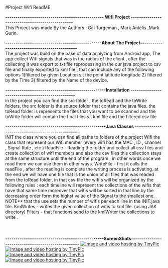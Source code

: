 #Project Wifi ReadME

<b>------------------------------------------------ Wifi Project ------------------------------------------------<BR></b>
This Project was made By the Authors :  Gal Turgeman , Mark Antelis ,Mark Gurin.

<b>-----------------------------------------------About The Project----------------------------------------------<Br></b>
The project was build on the base of data analyzing from Android app, 
The app collect Wifi signals that was in the radius of the client , after the collecting it was export to txt file
reprocessing in the our java project to csv file and finally exported to kml file , that can include any of the following options
1)filtered by given Location s.t the point latitude  longitude 
2) filtered by the Time 
3) filtered by the Name of the device.

<b>-------------------------------------------------Installation -------------------------------------------------<br></b>
in the project you can find the src folder , the toRead and the toWrite folders.
the src folder is the source folder that contains the java files.
the toRead folder is represents the files that you want to be scanned and the toWrite folder will contain the final files s.t kml file and the filtered csv file

<b>-------------------------------------------------Java Classes -------------------------------------------------<br></b>
INIT the class where you can find all paths to folders of the project 
Wifi the class that represent our Wifi member (every wifi has the MAC , ID , channel , Signal Rate , etc )
ReadFile - Reading the folder and collect all csv files and create collection of wifi members and also the csv files 
	this collection stays at the same structure until the end of the program , in other words once we read them we can use 
	them in other ways.
WriteFile - first it calls the readFile , after the reading is complete the writing process is activating. 
	at the end we will have one file that is the union of all files that was readed from the toRead folder, in that csv file 
	the wifi's will be organized by the following rules : each timeline will represent the collections of the wifis that have that same time
	moreover that wifis will be sorted in that line by the decreasing order form the highst value of the Signal to the smallest one.
	NOTE** that the use sets the number of wifis per each line in the INIT.java file.
KmlWrites - writes the given collection of wifis to kml file. (using JAK directory)
Filters - that functions send to the kmlWriter the collections to write .<BR><BR><BR><BR>
<B>------------------------------------------------ScreenShots---------------------------------------------------</B>
<a href="http://tinypic.com?ref=wbxrar" target="_blank"><img src="http://i65.tinypic.com/wbxrar.jpg" border="0" alt="Image and video hosting by TinyPic"></a>
<BR>
<a href="http://tinypic.com?ref=23kckdl" target="_blank"><img src="http://i64.tinypic.com/23kckdl.jpg" border="0" alt="Image and video hosting by TinyPic"></a>
<BR>
<a href="http://tinypic.com?ref=35816xk" target="_blank"><img src="http://i65.tinypic.com/35816xk.jpg" border="0" alt="Image and video hosting by TinyPic"></a>
<BR>
<a href="http://tinypic.com?ref=67ikvt" target="_blank"><img src="http://i63.tinypic.com/67ikvt.jpg" border="0" alt="Image and video hosting by TinyPic"></a>


